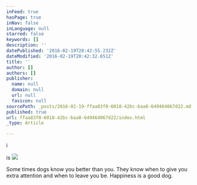 ```yaml
---
inFeed: true
hasPage: true
inNav: false
inLanguage: null
starred: false
keywords: []
description: ''
datePublished: '2016-02-19T20:42:55.232Z'
dateModified: '2016-02-19T20:42:32.651Z'
title: ''
author: []
authors: []
publisher:
  name: null
  domain: null
  url: null
  favicon: null
sourcePath: _posts/2016-02-19-ffaa83f0-6018-42bc-baa8-649464067d22.md
published: true
url: ffaa83f0-6018-42bc-baa8-649464067d22/index.html
_type: Article

---
```

i

is
![](https://the-grid-user-content.s3-us-west-2.amazonaws.com/2e49fb40-74c1-4327-86ab-47f0c0b2315f.png)

Some times dogs know you better than you. They know when to give you extra attention and when to leave you be. Happiness is a good dog.